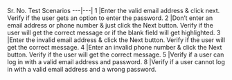 Sr. No.	Test Scenarios
---|---|
1	|Enter the valid email address & click next. Verify if the user gets an option to enter the password.
2	|Don’t enter an email address or phone number & just click the Next button. Verify if the user will get the correct message or if the blank field will get highlighted.
3	|Enter the invalid email address & click the Next button. Verify if the user will get the correct message.
4	|Enter an invalid phone number & click the Next button. Verify if the user will get the correct message.
5	|Verify if a user can log in with a valid email address and password.
8	|Verify if a user cannot log in with a valid email address and a wrong password.
